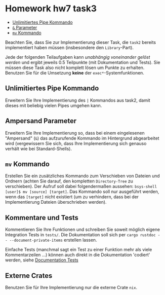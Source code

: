 # Homework hw7 task3

- [Unlimitiertes Pipe Kommando](#unlimitiertes-pipe-kommando)
- [`&` Parameter](#ampersand-parameter)
- [`mv` Kommando](#mv-kommando)

Beachten Sie, dass Sie zur Implementierung dieser Task, die `task2` bereits implementiert haben müssen (insbesondere den `Library`-Part).

Jede der folgenden Teilaufgaben kann _unabhängig voneinander gelöst werden_ und ergibt jeweils 0.5 Teilpunkte (mit Dokumentation und Tests). Sie müssen diese Task also nicht komplett lösen um Punkte zu erhalten. Benutzen Sie für die Umsetzung __keine__ der `exec*`-Systemfunktionen.

## Unlimitiertes Pipe Kommando

Erweitern Sie Ihre Implementierung des `|` Kommandos aus task2, damit dieses mit beliebig vielen Pipes umgehen kann.

## Ampersand Parameter

Erweitern Sie Ihre Implementierung so, dass bei einem eingelesenen "Ampersand" (`&`) das aufzurufende Kommando im Hintergrund abgearbeitet wird (vergewissern Sie sich, dass Ihre Implementierung sich genauso verhält wie bei Standard-Shells).

## `mv` Kommando

Erstellen Sie ein zusätzliches Kommando zum Verschieben von Dateien und Ordnern (achten Sie darauf, den kompletten `Directory-Tree` zu verschieben). Der Aufruf soll dabei folgendermaßen aussehen: `bsys-shell [user]$ mv [source] [target]`. Das Kommando soll nur ausgeführt werden, wenn das `[target]` nicht existiert (um zu verhindern, dass bei der Implementierung Dateien überschrieben werden).

## Kommentare und Tests

Kommentieren Sie Ihre Funktionen und schreiben Sie soweit möglich eigene Integration Tests in
`tests/`. Die Dokumentation soll sich per `cargo rustdoc -- --document-private-items` erstellen lassen.

Einfache Tests (manchmal sagt ein Test zu einer Funktion mehr als viele
Kommentarzeilen ...) können auch direkt in die Dokumentation 'codiert' werden,
siehe [Documentation Tests][]

## Externe Crates

Benutzen Sie für Ihre Implementierung nur die externe Crate `nix`.

[Documentation Tests]:
https://doc.rust-lang.org/book/testing.html#documentation-tests